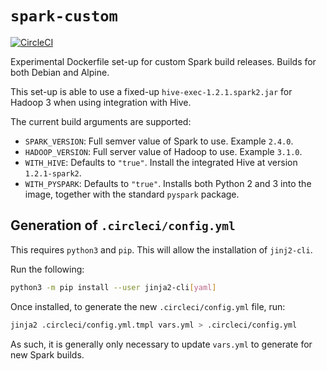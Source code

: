 # `spark-custom`

[![CircleCI](https://circleci.com/gh/guangie88/spark-custom.svg?style=svg)](https://circleci.com/gh/guangie88/spark-custom)

Experimental Dockerfile set-up for custom Spark build releases. Builds for both
Debian and Alpine.

This set-up is able to use a fixed-up `hive-exec-1.2.1.spark2.jar` for Hadoop 3
when using integration with Hive.

The current build arguments are supported:

- `SPARK_VERSION`: Full semver value of Spark to use. Example `2.4.0`.
- `HADOOP_VERSION`: Full server value of Hadoop to use. Example `3.1.0`.
- `WITH_HIVE`: Defaults to `"true"`. Install the integrated Hive at version
  `1.2.1-spark2`.
- `WITH_PYSPARK`: Defaults to `"true"`. Installs both Python 2 and 3 into the
  image, together with the standard `pyspark` package.

## Generation of `.circleci/config.yml`

This requires `python3` and `pip`. This will allow the installation of
`jinj2-cli`.

Run the following:

```bash
python3 -m pip install --user jinja2-cli[yaml]
```

Once installed, to generate the new `.circleci/config.yml` file, run:

```bash
jinja2 .circleci/config.yml.tmpl vars.yml > .circleci/config.yml
```

As such, it is generally only necessary to update `vars.yml` to generate for
new Spark builds.
